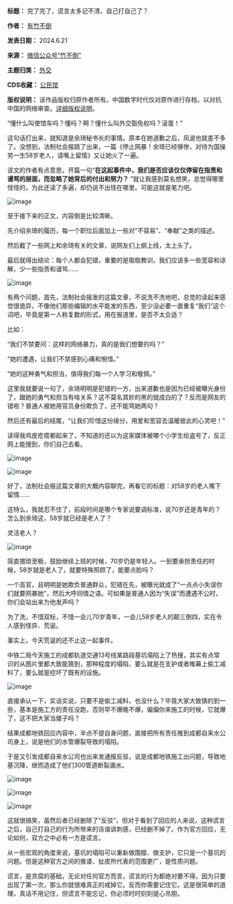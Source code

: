 

**标题：** 完了完了，谎言太多记不清，自己打自己了？  

**作者：** [有竹不倒](https://chinadigitaltimes.net/space/竹不倒)  

**发表日期：** 2024.6.21  

**来源：** [微信公众号“竹不倒”](https://web.archive.org/web/https://mp.weixin.qq.com/s/iY4MoJjEUcP_FnLrUM6Oxw)  

**主题归类：** [外交](https://chinadigitaltimes.net/space/外交)  

**CDS收藏：** [公民馆](https://chinadigitaltimes.net/space/%E5%85%AC%E6%B0%91%E9%A6%86)  

**版权说明：** 该作品版权归原作者所有。中国数字时代仅对原作进行存档，以对抗中国的网络审查。[详细版权说明](https://chinadigitaltimes.net/chinese/copyright)。


“懂什么叫使馆车吗？懂吗？啊？懂什么叫外交豁免权吗？滚蛋！”


这句话打出来，就知道是余琦秘书长的事情。原本在她道歉之后，风波也就差不多了。没想到，法制社会报跳了出来，一篇《停止网暴！余琦已经够惨，对待为国操劳一生58岁老人，请嘴上留情》又让她火了一遍。


该文的作者有点意思，开篇一句“**在这起事件中，我们是否应该仅仅停留在指责和谩骂的层面，而忽略了她背后的付出和努力？** ”就让我感到莫名想笑，总觉得哪里怪怪的，为此还读了多遍，却仍说不出怪在哪里。可能这就是笔力吧。


![image](https://chinadigitaltimes.net/chinese/files/2024/06/post-709138-6676326d0781b.png)


至于接下来的正文，内容倒是比较清晰。


先介绍余琦的履历，每一个职位后面加上一些对“不容易”、“奉献”之类的描述。


然后截了一些网上和余琦有关的文章，说网友们上纲上线，太上头了。


最后就得出结论：每个人都会犯错，重要的是吸取教训，我们应该多一些宽容和谅解，少一些指责和谩骂……


![image](https://chinadigitaltimes.net/chinese/files/2024/06/post-709138-6676326d11971.png)


有两个问题，首先，法制社会报发的这篇文章，不说洗不洗地吧，总觉的读起来感觉很诡异，不像他们那些编辑的水平能发的东西，至少没必要一直重复“我们”这个词吧，毕竟是第一人称复数的形式，用在报道里，是否不太合适？


比如：


“我们不禁要问：这样的网络暴力，真的是我们想要的吗？”


“她的遭遇，让我们不禁感到心痛和惋惜。”


“她的这种勇气和担当，值得我们每一个人学习和敬佩。”


这里我就要说一句了，余琦明明是犯错的一方，出来道歉也是因为已经被曝光身份了，跟她的勇气和担当有啥关系？这不莫名其妙的黑的就成白的了？反而是网友的错啦？普通人被她用官员身份欺负了，还不能骂她两句？


然后还有最后的结尾，“让我们珍惜这份缘分，用爱和宽容去温暖彼此的心灵吧！”


读得我鸡皮疙瘩都起来了，不知道的还以为这家媒体被哪个小学生给盗号了，反正网上能搜到，你们自己去看。


![image](https://chinadigitaltimes.net/chinese/files/2024/06/post-709138-6676326d1ac50.png)


![image](https://chinadigitaltimes.net/chinese/files/2024/06/post-709138-6676326d21f79.png)


好了，法制社会报这篇文章的大概内容聊完，再看它的标题：对58岁的老人嘴下留情……


这特么，我就忍不住了，前段时间是哪个专家说要调标准，说70岁还是青年的？怎么到余琦这，58岁就已经是老人了？


灵活老人？


![image](https://chinadigitaltimes.net/chinese/files/2024/06/post-709138-6676326d2a7fc.)


简直猥琐至极，鼓励继续上班的时候，70岁仍是年轻人。一到要承担责任的时候，58岁就是老人了，就要特殊照顾了，能要点脸吗？


一个高官，且明明是她欺负普通群众，犯错在先，被曝光就成了“一点点小失误你们就要网暴她”，然后大呼同情之语。可如果是普通人因为“失误”而遭遇不公时，你们会站出来为他发声吗？


为了洗，不惜双标，不惜一会儿70岁青年，一会儿58岁老人的颠三倒四，实在令人感到怪异、荒诞。


事实上，今天荒诞的还不止这一起事件。


中铁二局今天施工的成都轨道交通13号线某路段基坑塌陷上了热搜，其实有点常识的从图片里都大致能猜到，那种程度的塌陷，要么就是在支护或者帷幕上偷工减料了，要么就是挖坏了既有的设施。


![image](https://chinadigitaltimes.net/chinese/files/2024/06/post-709138-6676326d3c182.png)


直接承认一下，实话实说，只要不是偷工减料，也没什么？毕竟大家大致猜的到一些，基本是施工方的责任没跑，否则早不爆晚不爆，偏偏你来施工的时候，它就爆了，这不把大家当傻子吗？


结果成都地铁回应内容中，半点不提自身问题，直接把所有责任推到成都自来水公司身上，说是他们的水管爆裂导致的塌陷。


于是又引发成都自来水公司也出来发通报反驳，说是成都地铁施工出问题，导致地基沉降，继而造成了他们300管道断裂漏水。


![image](https://chinadigitaltimes.net/chinese/files/2024/06/post-709138-6676326d507ad.png)


![image](https://chinadigitaltimes.net/chinese/files/2024/06/post-709138-6676326d5909d.png)


![image](https://chinadigitaltimes.net/chinese/files/2024/06/post-709138-6676326d609fd.)


这就很搞笑，虽然后者已经删除了“反驳”，但对于看到了回应的人来说，这种谎言之后，自己打自己的行为所带来的诙谐讽刺感，已经删不掉了。作为官方回应，无论如何，双方之中必有一方是谎言。


从一些宏观的角度来说，基坑的塌陷可以重新做围檩、做支护，它只是一个基坑的问题。但是这种官方之间的推诿、扯皮所代表的范围更广，是性质问题。


谎言，是贪腐的基础，无论对任何官方而言，谎言的行为都绝对要不得。因为只要出现了第一次，那么你就很难真正的戒掉它。反而你需要记住它。这是很简单的道理，真话不用记住，但谎言不能忘记，你必须时时刻刻提心吊胆。

